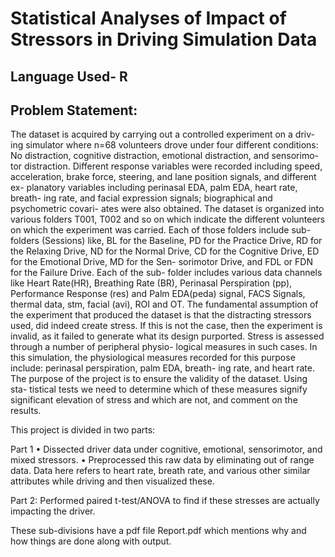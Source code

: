 # Statistical Analyses of Impact of Stressors in Driving Simulation Data

Language Used- R
-----------------
Problem Statement:
-----------------
The dataset is acquired by carrying out a controlled experiment on a driv-
ing simulator where n=68 volunteers drove under four different conditions:
No distraction, cognitive distraction, emotional distraction, and sensorimo-
tor distraction. Different response variables were recorded including speed,
acceleration, brake force, steering, and lane position signals, and different ex-
planatory variables including perinasal EDA, palm EDA, heart rate, breath-
ing rate, and facial expression signals; biographical and psychometric covari-
ates were also obtained.
The dataset is organized into various folders T001, T002 and so on which
indicate the different volunteers on which the experiment was carried. Each
of those folders include sub-folders (Sessions) like, BL for the Baseline, PD
for the Practice Drive, RD for the Relaxing Drive, ND for the Normal Drive,
CD for the Cognitive Drive, ED for the Emotional Drive, MD for the Sen-
sorimotor Drive, and FDL or FDN for the Failure Drive. Each of the sub-
folder includes various data channels like Heart Rate(HR), Breathing Rate
(BR), Perinasal Perspiration (pp), Performance Response (res) and Palm
EDA(peda) signal, FACS Signals, thermal data, stm, facial (avi), ROI and
OT.
The fundamental assumption of the experiment that produced the dataset
is that the distracting stressors used, did indeed create stress. If this is not
the case, then the experiment is invalid, as it failed to generate what its
design purported. Stress is assessed through a number of peripheral physio-
logical measures in such cases. In this simulation, the physiological measures
recorded for this purpose include: perinasal perspiration, palm EDA, breath-
ing rate, and heart rate.
The purpose of the project is to ensure the validity of the dataset. Using sta-
tistical tests we need to determine which of these measures signify significant
elevation of stress and which are not, and comment on the results.


This project is divided in two parts:

Part 1
•	Dissected driver data under cognitive, emotional, sensorimotor, and mixed stressors.
•	Preprocessed this raw data by eliminating out of range data. Data here refers to heart rate, breath rate, and various other similar attributes while driving and then visualized these.

Part 2:
Performed paired t-test/ANOVA to find if these stresses are actually impacting the driver.

These sub-divisions have a pdf file Report.pdf which mentions why and how things are done along with output.


